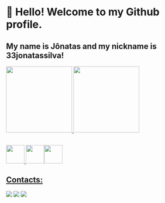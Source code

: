 # 👋 Hello! Welcome to my Github profile.
## My name is Jônatas and my nickname is 33jonatassilva!


<div>
<a href="https://github.com/seu-usuário-aqui">
<img height="180em" src="https://github-readme-stats.vercel.app/api/top-langs/?username=33jonatassilva&layout=compact&langs_count=7&theme=dark"/>
<img height="180em" src="https://github-readme-stats.vercel.app/api?username=33jonatassilva&show_icons=true&theme=dark&include_all_commits=true&count_private=true"/>
</div>

<br>

<img src="https://cdn.jsdelivr.net/gh/devicons/devicon/icons/html5/html5-original.svg" width="50" height="50"/> <img src="https://cdn.jsdelivr.net/gh/devicons/devicon/icons/css3/css3-original.svg" width="50" height="50" /><img src="https://cdn.jsdelivr.net/gh/devicons/devicon/icons/python/python-original.svg" width="50" height="50"/>

## Contacts:

<div>
<a href="https://www.instagram.com/the_jo_brito/" target="_blank"><img src="https://img.shields.io/badge/-Instagram-%23E4405F?style=for-the-badge&logo=instagram&logoColor=white" target="_blank"></a>
<a href = "mailto:gstylus840@gmail.com" target="_blank"><img src="https://img.shields.io/badge/Gmail-D14836?style=for-the-badge&logo=gmail&logoColor=white" target="_blank"></a>
<a href="https://www.linkedin.com/in/jônatas-de-brito-silva-40933423a/" target="_blank"><img src="https://img.shields.io/badge/-LinkedIn-%230077B5?style=for-the-badge&logo=linkedin&logoColor=white" target="_blank"></a>   
</div>
